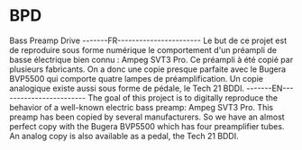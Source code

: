 # BPD
Bass Preamp Drive
-------FR-----------------------
Le but de ce projet est de reproduire sous forme numérique le comportement d'un préampli de basse électrique bien connu :
Ampeg SVT3 Pro.
Ce préampli à été copié par plusieurs fabricants. On a donc une copie presque parfaite avec le Bugera BVP5500 qui comporte quatre lampes de préamplification. Un copie analogique existe aussi sous forme de pédale, le Tech 21 BDDI.
-------EN------------------------
The goal of this project is to digitally reproduce the behavior of a well-known electric bass preamp:
Ampeg SVT3 Pro.
This preamp has been copied by several manufacturers. So we have an almost perfect copy with the Bugera BVP5500 which has four preamplifier tubes. An analog copy is also available as a pedal, the Tech 21 BDDI.
